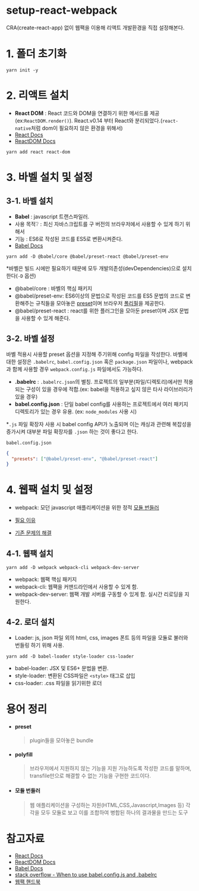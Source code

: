 # setup-react-webpack

CRA(create-react-app) 없이 웹팩을 이용해 리액트 개발환경을 직접 설정해본다.

# 1. 폴더 초기화

```
yarn init -y
```

# 2. 리액트 설치

- **React DOM** : React 코드와 DOM을 연결하기 위한 메서드를 제공(ex:`ReactDOM.render()`).
  React.v0.14 부터 React와 분리되었다.(`react-native`처럼 dom이 필요하지 않은 환경을 위해서)
- [React Docs](https://ko.reactjs.org/docs/getting-started.html)
- [ReactDOM Docs](https://ko.reactjs.org/docs/react-dom.html)

```
yarn add react react-dom
```

# 3. 바벨 설치 및 설정

## 3-1. 바벨 설치

- **Babel** : javascript 트랜스파일러.
- 사용 목적❔ : 최신 자바스크립트를 구 버전의 브라우저에서 사용할 수 있게 하기 위해서
- 기능 : ES6로 작성된 코드를 ES5로 변환시켜준다.
- [Babel Docs](https://babeljs.io/docs/en/)

```
yarn add -D @babel/core @babel/preset-react @babel/preset-env
```

\*바벨은 빌드 시에만 필요하기 때문에 모두 개발의존성(devDependencies)으로 설치한다(`-D` 옵션)

- @babel/core : 바벨의 핵심 패키지
- @babel/preset-env: ES6이상의 문법으로 작성된 코드를 ES5 문법의 코드로 변환해주는 규칙들을 모아놓은 [preset](#preset)이며 브라우저 [폴리필](#polyfill)을 제공한다.
- @babel/preset-react : react를 위한 플러그인을 모아둔 preset이며 JSX 문법을 사용할 수 있게 해준다.

## 3-2. 바벨 설정

바벨 적용시 사용할 preset 옵션을 지정해 주기위해 config 파일을 작성한다.
바벨에 대한 설정은 `.babelrc`, `babel.config.json` 혹은 `package.json` 파일이나, webpack과 함께 사용할 경우 `webpack.config.js` 파일에서도 가능하다.

- **.babelrc** : `.babelrc.json`의 별칭. 프로젝트의 일부분(파일/디렉토리)에서만 적용되는 구성이 있을 경우에 적합.(ex: babel을 적용하고 싶지 않은 타사 라이브러리가 있을 경우)
- **babel.config.json** : 단일 babel config를 사용하는 프로젝트에서 여러 패키지 디렉토리가 있는 경우 유용. (ex: `node_modules` 사용 시)

\*`.js` 파일 확장자 사용 시 babel config API가 노출되며 이는 캐싱과 관련해 복잡성을 증가시켜 대부분 파일 확장자를 `.json` 하는 것이 좋다고 한다.

`babel.config.json`

```json
{
  "presets": ["@babel/preset-env", "@babel/preset-react"]
}
```

# 4. 웹팩 설치 및 설정

- webpack: 모던 javascript 애플리케이션을 위한 정적 [모듈 번들러](#모듈-번들러)

- [필요 이유](https://joshua1988.github.io/webpack-guide/motivation/why-webpack.html#%EC%9B%B9%ED%8C%A9%EC%9D%98-%EB%93%B1%EC%9E%A5-%EB%B0%B0%EA%B2%BD)
- [기존 문제의 해결](https://joshua1988.github.io/webpack-guide/motivation/problem-to-solve.html)

## 4-1. 웹팩 설치

```
yarn add -D webpack webpack-cli webpack-dev-server
```

- webpack: 웹팩 핵심 패키지
- webpack-cli: 웹팩을 커맨드라인에서 사용할 수 있게 함.
- webpack-dev-server: 웹팩 개발 서버를 구동할 수 있게 함. 실시간 리로딩을 지원한다.

## 4-2. 로더 설치

- Loader: js, json 파일 외의 html, css, images 폰트 등의 파일을 모듈로 불러와 번들링 하기 위해 사용.

```
yarn add -D babel-loader style-loader css-loader
```

- babel-loader: JSX 및 ES6+ 문법을 변환.
- style-loader: 변환된 CSS파일은 `<style>` 태그로 삽입
- css-loader: .css 파일을 읽기위한 로더

# 용어 정리

- #### preset
  > plugin들을 모아놓은 bundle
- #### polyfill
  > 브라우저에서 지원하지 않는 기능을 지원 가능하도록 작성한 코드를 말하며, transfile만으로 해결할 수 없는 기능을 구현한 코드이다.
- #### 모듈 번들러
  > 웹 애플리케이션을 구성하는 자원(HTML,CSS,Javascript,Images 등) 각각을 모두 모듈로 보고 이를 조합하여 병합된 하나의 결과물을 만드는 도구

# 참고자료

- [React Docs](https://ko.reactjs.org/docs/getting-started.html)
- [ReactDOM Docs](https://ko.reactjs.org/docs/react-dom.html)
- [Babel Docs](https://babeljs.io/docs/en/)
- [stack overflow - When to use babel.config.js and .babelrc](https://stackoverflow.com/questions/60288375/when-to-use-babel-config-js-and-babelrc)
- [웹팩 핸드북](https://joshua1988.github.io/webpack-guide/webpack/what-is-webpack.html#%EB%AA%A8%EB%93%88%EC%9D%B4%EB%9E%80)
